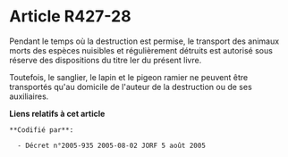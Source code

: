 # Article R427-28

Pendant le temps où la destruction est permise, le transport des animaux morts des espèces nuisibles et régulièrement
détruits est autorisé sous réserve des dispositions du titre Ier du présent livre.

Toutefois, le sanglier, le lapin et le pigeon ramier ne peuvent être transportés qu'au domicile de l'auteur de la destruction
ou de ses auxiliaires.

**Liens relatifs à cet article**

	**Codifié par**:

	  - Décret n°2005-935 2005-08-02 JORF 5 août 2005
